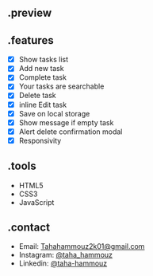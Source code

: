## .preview

## .features
- [x] Show tasks list
- [x] Add new task
- [x] Complete task
- [x] Your tasks are searchable
- [x] Delete task
- [x] inline Edit task
- [x] Save on local storage
- [x] Show message if empty task
- [x] Alert delete confirmation modal
- [x] Responsivity

## .tools
- HTML5
- CSS3
- JavaScript


## .contact
- Email: [Tahahammouz2k01@gmail.com](mailto:Tahahammouz2k01@gmail.com)
- Instagram: [@taha_hammouz](https://www.instagram.com/taha_hammouz/)
- Linkedin: [@taha-hammouz](https://www.linkedin.com/in/taha-hammouz/)